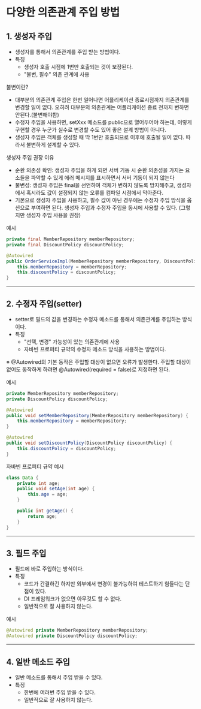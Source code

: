 # 다양한 의존관계 주입 방법

## **1. 생성자 주입**

- 생성자를 통해서 의존관계를 주입 받는 방법이다.
- 특징
  - 생성자 호출 시점에 1번만 호출되는 것이 보장된다.
  - "불변, 필수" 의존 관계에 사용

불변이란?

- 대부분의 의존관계 주입은 한번 일어나면 어플리케이션 종료시점까지 의존관계를 변경할 일이 없다. 오히려 대부분의 의존관계는 어플리케이션 종료 전까지 변하면 안된다.(불변해야함)
- 수정자 주입을 사용하면, setXxx 메소드를 public으로 열어두어야 하는데, 이렇게 구현할 경우 누군가 실수로 변경할 수도 있어 좋은 설계 방법이 아니다.
- 생성자 주입은 객체를 생성할 때 딱 1번만 호출되므로 이후에 호출될 일이 없다. 따라서 불변하게 설계할 수 있다.

생성자 주입 권장 이유

- 순환 의존성 확인: 생성자 주입을 하게 되면 서버 기동 시 순환 의존성을 가지는 요소들을 파악할 수 있게 에러 메시지를 표시하면서 서버 기동이 되지 않는다
- 불변성: 생성자 주입은 final을 선언하여 객체가 변하지 않도록 방지해주고, 생성자에서 혹시라도 값이 설정되지 않는 오류를 컴파일 시점에서 막아준다.
- 기본으로 생성자 주입을 사용하고, 필수 값이 아닌 경우에는 수정자 주입 방식을 옵션으로 부여하면 된다. 생성자 주입과 수정자 주입을 동시에 사용할 수 있다. (그렇지만 생성자 주입 사용을 권장)

예시

```Java
private final MemberRepository memberRepository;
private final DiscountPolicy discountPolicy;

@Autowired
public OrderServiceImpl(MemberRepository memberRepository, DiscountPolicy discountPolicy) {
    this.memberRepository = memberRepository;
    this.discountPolicy = discountPolicy;
}
```

---

## **2. 수정자 주입(setter)**

- setter로 필드의 값을 변경하는 수정자 메소드를 통해서 의존관계를 주입하는 방식이다.
- 특징
  - "선택, 변경" 가능성이 있는 의존관계에 사용
  - 자바빈 프로퍼티 규약의 수정자 메소드 방식을 사용하는 방법이다.

※ @Autowired의 기본 동작은 주입할 대상이 없으면 오류가 발생한다. 주입할 대상이 없어도 동작하게 하려면 @Autowired(required = false)로 지정하면 된다.

예시

```Java
private MemberRepository memberRepository;
private DiscountPolicy discountPolicy;

@Autowired
public void setMemberRepository(MemberRepository memberRepository) {
    this.memberRepository = memberRepository;
}

@Autowired
public void setDiscountPolicy(DiscountPolicy discountPolicy) {
    this.discountPolicy = discountPolicy;
}
```

자바빈 프로퍼티 규약 예시

```Java
class Data {
    private int age;
    public void setAge(int age) {
        this.age = age;
    }

    public int getAge() {
        return age;
    }
}
```

---

## **3. 필드 주입**

- 필드에 바로 주입하는 방식이다.
- 특징
  - 코드가 간결하긴 하지만 외부에서 변경이 불가능하여 테스트하기 힘들다는 단점이 있다.
  - DI 프레임워크가 없으면 아무것도 할 수 없다.
  - 일반적으로 잘 사용하지 않는다.

예시

```Java
@Autowired private MemberRepository memberRepository;
@Autowired private DiscountPolicy discountPolicy;
```

---

## **4. 일반 메소드 주입**

- 일반 메소드를 통해서 주입 받을 수 있다.
- 특징
  - 한번에 여러번 주입 받을 수 있다.
  - 일반적으로 잘 사용하지 않는다.
